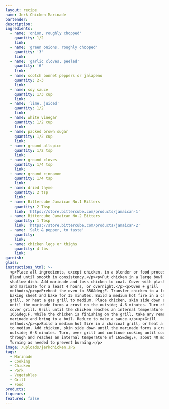 ```yaml
---
layout: recipe
name: Jerk Chicken Marinade
bartender:
description:
ingredients:
  - name: 'onion, roughly chopped'
    quantity: 1/2
    link:
  - name: 'green onions, roughly chopped'
    quantity: '3'
    link:
  - name: 'garlic cloves, peeled'
    quantity: '6'
    link:
  - name: scotch bonnet peppers or jalapeno
    quantity: 2-3
    link:
  - name: soy sauce
    quantity: 1/3 cup
    link:
  - name: 'lime, juiced'
    quantity: 1/2
    link:
  - name: white vinegar
    quantity: 1/2 cup
    link:
  - name: packed brown sugar
    quantity: 1/2 cup
    link:
  - name: ground allspice
    quantity: 1/2 tsp
    link:
  - name: ground cloves
    quantity: 1/4 tsp
    link:
  - name: ground cinnamon
    quantity: 1/4 tsp
    link:
  - name: dried thyme
    quantity: 2 tsp
    link:
  - name: Bittercube Jamaican No.1 Bitters
    quantity: 2 Tbsp
    link: 'https://store.bittercube.com/products/jamaican-1'
  - name: Bittercube Jamaican No.2 Bitters
    quantity: 1 Tbsp
    link: 'https://store.bittercube.com/products/jamaican-2'
  - name: 'Salt & pepper, to taste'
    quantity:
    link:
  - name: chicken legs or thighs
    quantity: 4 lbs
    link:
garnish:
glass:
instructions_html: >-
  <p>Place all ingredients, except chicken, in a blender or food processor.
  Blend until smooth in consistency.</p><p>Put chicken in a large bowl or
  shallow dish. Add marinade and toss chicken to coat. Cover with plastic wrap
  and marinate for a least 4 hours, or overnight.</p><p>Oven + grill
  method:</p><p>Preheat the oven to 350&deg;F. Transfer chicken to a foil-lined
  baking sheet and bake for 35 minutes. Build a medium hot fire in a charcoal
  grill, or heat a gas grill to medium. Place chicken, skin side down and cook
  until the marinade forms a crust on the outside; 4-6 minutes. Turn chicken and
  cover grill. Grill until the chicken reaches an internal temperature of
  165&deg;F. While the chicken is finishing on the grill, take any remaining
  marinade and bring to a boil. Reduce to make a sauce.</p><p>Grill
  method:</p><p>Build a medium hot fire in a charcoal grill, or heat a gas grill
  to medium. Add chicken, skin side down until the marinade forms a crust on the
  outside; 6-8 minutes. Turn, over grill and continue cooking until cooked
  through and reaches an internal temperature of 165&deg;F, about 40 minutes.
  Turning as needed to prevent burning.</p>
image: /uploads/jerkchicken.JPG
tags:
  - Marinade
  - Cooking
  - Chicken
  - Pork
  - Vegetables
  - Grill
  - Food
products:
liqueurs:
featured: false
---
```


